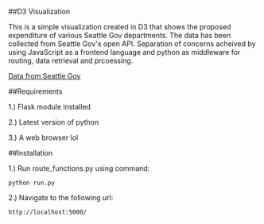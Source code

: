 ##D3 Visualization

This is a simple visualization created in D3 that shows the proposed expenditure of various Seattle Gov departments. The data has been collected from Seattle Gov's open API. Separation of concerns acheived by using JavaScript as a frontend language and python as middleware for routing, data retrieval and prcoessing.

[Data from Seattle Gov](https://data.seattle.gov/browse)

##Requirements

1.) Flask module installed

2.) Latest version of python

3.) A web browser lol

##Installation

1.) Run route_functions.py using command:
	
	python run.py
	
2.) Navigate to the following url: 

	http://localhost:5000/ 	
